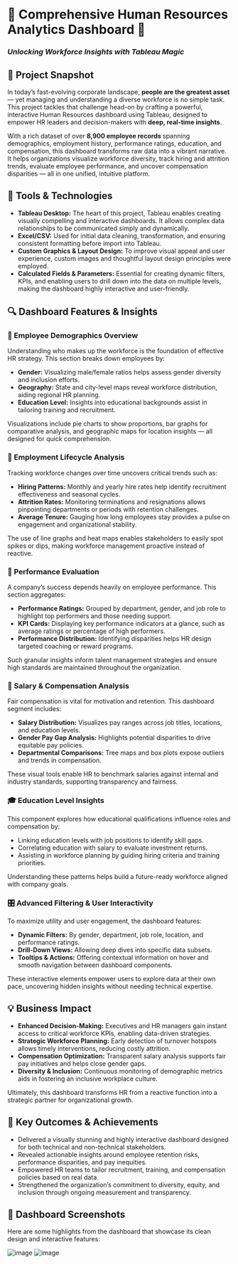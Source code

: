 # 🌟 Comprehensive Human Resources Analytics Dashboard 🌟

### *Unlocking Workforce Insights with Tableau Magic*


## 🚀 Project Snapshot

In today’s fast-evolving corporate landscape, **people are the greatest asset** — yet managing and understanding a diverse workforce is no simple task. This project tackles that challenge head-on by crafting a powerful, interactive Human Resources dashboard using Tableau, designed to empower HR leaders and decision-makers with **deep, real-time insights**.

With a rich dataset of over **8,900 employee records** spanning demographics, employment history, performance ratings, education, and compensation, this dashboard transforms raw data into a vibrant narrative. It helps organizations visualize workforce diversity, track hiring and attrition trends, evaluate employee performance, and uncover compensation disparities — all in one unified, intuitive platform.


## 🎨 Tools & Technologies

* **Tableau Desktop:** The heart of this project, Tableau enables creating visually compelling and interactive dashboards. It allows complex data relationships to be communicated simply and dynamically.
* **Excel/CSV:** Used for initial data cleaning, transformation, and ensuring consistent formatting before import into Tableau.
* **Custom Graphics & Layout Design:** To improve visual appeal and user experience, custom images and thoughtful layout design principles were employed.
* **Calculated Fields & Parameters:** Essential for creating dynamic filters, KPIs, and enabling users to drill down into the data on multiple levels, making the dashboard highly interactive and user-friendly.


## 🔍 Dashboard Features & Insights

### 👥 Employee Demographics Overview

Understanding who makes up the workforce is the foundation of effective HR strategy. This section breaks down employees by:

* **Gender:** Visualizing male/female ratios helps assess gender diversity and inclusion efforts.
* **Geography:** State and city-level maps reveal workforce distribution, aiding regional HR planning.
* **Education Level:** Insights into educational backgrounds assist in tailoring training and recruitment.

Visualizations include pie charts to show proportions, bar graphs for comparative analysis, and geographic maps for location insights — all designed for quick comprehension.


### 🧭 Employment Lifecycle Analysis

Tracking workforce changes over time uncovers critical trends such as:

* **Hiring Patterns:** Monthly and yearly hire rates help identify recruitment effectiveness and seasonal cycles.
* **Attrition Rates:** Monitoring terminations and resignations allows pinpointing departments or periods with retention challenges.
* **Average Tenure:** Gauging how long employees stay provides a pulse on engagement and organizational stability.

The use of line graphs and heat maps enables stakeholders to easily spot spikes or dips, making workforce management proactive instead of reactive.


### 🌟 Performance Evaluation

A company’s success depends heavily on employee performance. This section aggregates:

* **Performance Ratings:** Grouped by department, gender, and job role to highlight top performers and those needing support.
* **KPI Cards:** Displaying key performance indicators at a glance, such as average ratings or percentage of high performers.
* **Performance Distribution:** Identifying disparities helps HR design targeted coaching or reward programs.

Such granular insights inform talent management strategies and ensure high standards are maintained throughout the organization.


### 💸 Salary & Compensation Analysis

Fair compensation is vital for motivation and retention. This dashboard segment includes:

* **Salary Distribution:** Visualizes pay ranges across job titles, locations, and education levels.
* **Gender Pay Gap Analysis:** Highlights potential disparities to drive equitable pay policies.
* **Departmental Comparisons:** Tree maps and box plots expose outliers and trends in compensation.

These visual tools enable HR to benchmark salaries against internal and industry standards, supporting transparency and fairness.

### 🎓 Education Level Insights

This component explores how educational qualifications influence roles and compensation by:

* Linking education levels with job positions to identify skill gaps.
* Correlating education with salary to evaluate investment returns.
* Assisting in workforce planning by guiding hiring criteria and training priorities.

Understanding these patterns helps build a future-ready workforce aligned with company goals.

### 🎛 Advanced Filtering & User Interactivity

To maximize utility and user engagement, the dashboard features:

* **Dynamic Filters:** By gender, department, job role, location, and performance ratings.
* **Drill-Down Views:** Allowing deep dives into specific data subsets.
* **Tooltips & Actions:** Offering contextual information on hover and smooth navigation between dashboard components.

These interactive elements empower users to explore data at their own pace, uncovering hidden insights without needing technical expertise.

## 💡 Business Impact

* **Enhanced Decision-Making:** Executives and HR managers gain instant access to critical workforce KPIs, enabling data-driven strategies.
* **Strategic Workforce Planning:** Early detection of turnover hotspots allows timely interventions, reducing costly attrition.
* **Compensation Optimization:** Transparent salary analysis supports fair pay initiatives and helps close gender gaps.
* **Diversity & Inclusion:** Continuous monitoring of demographic metrics aids in fostering an inclusive workplace culture.

Ultimately, this dashboard transforms HR from a reactive function into a strategic partner for organizational growth.

## 🎯 Key Outcomes & Achievements

* Delivered a visually stunning and highly interactive dashboard designed for both technical and non-technical stakeholders.
* Revealed actionable insights around employee retention risks, performance disparities, and pay inequities.
* Empowered HR teams to tailor recruitment, training, and compensation policies based on real data.
* Strengthened the organization’s commitment to diversity, equity, and inclusion through ongoing measurement and transparency.

## 📸 Dashboard Screenshots
Here are some highlights from the dashboard that showcase its clean design and interactive features:

![image](https://github.com/user-attachments/assets/91bfbded-2e57-466f-a3bd-02f4e2f826a3)
![image](https://github.com/user-attachments/assets/903f18e9-f513-452a-bbb9-323572828d09)
